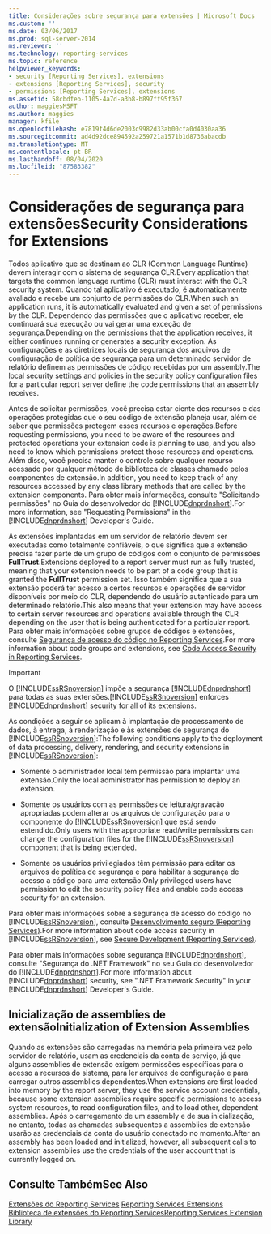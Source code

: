 ```yaml
---
title: Considerações sobre segurança para extensões | Microsoft Docs
ms.custom: ''
ms.date: 03/06/2017
ms.prod: sql-server-2014
ms.reviewer: ''
ms.technology: reporting-services
ms.topic: reference
helpviewer_keywords:
- security [Reporting Services], extensions
- extensions [Reporting Services], security
- permissions [Reporting Services], extensions
ms.assetid: 58cbdfeb-1105-4a7d-a3b8-b897ff95f367
author: maggiesMSFT
ms.author: maggies
manager: kfile
ms.openlocfilehash: e7819f4d6de2003c9982d33ab00cfa0d4030aa36
ms.sourcegitcommit: ad4d92dce894592a259721a1571b1d8736abacdb
ms.translationtype: MT
ms.contentlocale: pt-BR
ms.lasthandoff: 08/04/2020
ms.locfileid: "87583382"
---
```

# <a name="security-considerations-for-extensions"></a><span data-ttu-id="bacbd-102">Considerações de segurança para extensões</span><span class="sxs-lookup"><span data-stu-id="bacbd-102">Security Considerations for Extensions</span></span>
  <span data-ttu-id="bacbd-103">Todos aplicativo que se destinam ao CLR (Common Language Runtime) devem interagir com o sistema de segurança CLR.</span><span class="sxs-lookup"><span data-stu-id="bacbd-103">Every application that targets the common language runtime (CLR) must interact with the CLR security system.</span></span> <span data-ttu-id="bacbd-104">Quando tal aplicativo é executado, é automaticamente avaliado e recebe um conjunto de permissões do CLR.</span><span class="sxs-lookup"><span data-stu-id="bacbd-104">When such an application runs, it is automatically evaluated and given a set of permissions by the CLR.</span></span> <span data-ttu-id="bacbd-105">Dependendo das permissões que o aplicativo receber, ele continuará sua execução ou vai gerar uma exceção de segurança.</span><span class="sxs-lookup"><span data-stu-id="bacbd-105">Depending on the permissions that the application receives, it either continues running or generates a security exception.</span></span> <span data-ttu-id="bacbd-106">As configurações e as diretrizes locais de segurança dos arquivos de configuração de política de segurança para um determinado servidor de relatório definem as permissões de código recebidas por um assembly.</span><span class="sxs-lookup"><span data-stu-id="bacbd-106">The local security settings and policies in the security policy configuration files for a particular report server define the code permissions that an assembly receives.</span></span>  
  
 <span data-ttu-id="bacbd-107">Antes de solicitar permissões, você precisa estar ciente dos recursos e das operações protegidas que o seu código de extensão planeja usar, além de saber que permissões protegem esses recursos e operações.</span><span class="sxs-lookup"><span data-stu-id="bacbd-107">Before requesting permissions, you need to be aware of the resources and protected operations your extension code is planning to use, and you also need to know which permissions protect those resources and operations.</span></span> <span data-ttu-id="bacbd-108">Além disso, você precisa manter o controle sobre qualquer recurso acessado por qualquer método de biblioteca de classes chamado pelos componentes de extensão.</span><span class="sxs-lookup"><span data-stu-id="bacbd-108">In addition, you need to keep track of any resources accessed by any class library methods that are called by the extension components.</span></span> <span data-ttu-id="bacbd-109">Para obter mais informações, consulte "Solicitando permissões" no Guia do desenvolvedor do [!INCLUDE[dnprdnshort](../../includes/dnprdnshort-md.md)].</span><span class="sxs-lookup"><span data-stu-id="bacbd-109">For more information, see "Requesting Permissions" in the [!INCLUDE[dnprdnshort](../../includes/dnprdnshort-md.md)] Developer's Guide.</span></span>  
  
 <span data-ttu-id="bacbd-110">As extensões implantadas em um servidor de relatório devem ser executadas como totalmente confiáveis, o que significa que a extensão precisa fazer parte de um grupo de códigos com o conjunto de permissões **FullTrust**.</span><span class="sxs-lookup"><span data-stu-id="bacbd-110">Extensions deployed to a report server must run as fully trusted, meaning that your extension needs to be part of a code group that is granted the **FullTrust** permission set.</span></span> <span data-ttu-id="bacbd-111">Isso também significa que a sua extensão poderá ter acesso a certos recursos e operações de servidor disponíveis por meio do CLR, dependendo do usuário autenticado para um determinado relatório.</span><span class="sxs-lookup"><span data-stu-id="bacbd-111">This also means that your extension may have access to certain server resources and operations available through the CLR depending on the user that is being authenticated for a particular report.</span></span> <span data-ttu-id="bacbd-112">Para obter mais informações sobre grupos de códigos e extensões, consulte [Segurança de acesso do código no Reporting Services](secure-development/code-access-security-in-reporting-services.md).</span><span class="sxs-lookup"><span data-stu-id="bacbd-112">For more information about code groups and extensions, see [Code Access Security in Reporting Services](secure-development/code-access-security-in-reporting-services.md).</span></span>  
  
> [!IMPORTANT]  
>  <span data-ttu-id="bacbd-113">O [!INCLUDE[ssRSnoversion](../../includes/ssrsnoversion-md.md)] impõe a segurança [!INCLUDE[dnprdnshort](../../includes/dnprdnshort-md.md)] para todas as suas extensões.</span><span class="sxs-lookup"><span data-stu-id="bacbd-113">[!INCLUDE[ssRSnoversion](../../includes/ssrsnoversion-md.md)] enforces [!INCLUDE[dnprdnshort](../../includes/dnprdnshort-md.md)] security for all of its extensions.</span></span>  
  
 <span data-ttu-id="bacbd-114">As condições a seguir se aplicam à implantação de processamento de dados, à entrega, à renderização e às extensões de segurança do [!INCLUDE[ssRSnoversion](../../includes/ssrsnoversion-md.md)]:</span><span class="sxs-lookup"><span data-stu-id="bacbd-114">The following conditions apply to the deployment of data processing, delivery, rendering, and security extensions in [!INCLUDE[ssRSnoversion](../../includes/ssrsnoversion-md.md)]:</span></span>  
  
-   <span data-ttu-id="bacbd-115">Somente o administrador local tem permissão para implantar uma extensão.</span><span class="sxs-lookup"><span data-stu-id="bacbd-115">Only the local administrator has permission to deploy an extension.</span></span>  
  
-   <span data-ttu-id="bacbd-116">Somente os usuários com as permissões de leitura/gravação apropriadas podem alterar os arquivos de configuração para o componente do [!INCLUDE[ssRSnoversion](../../includes/ssrsnoversion-md.md)] que está sendo estendido.</span><span class="sxs-lookup"><span data-stu-id="bacbd-116">Only users with the appropriate read/write permissions can change the configuration files for the [!INCLUDE[ssRSnoversion](../../includes/ssrsnoversion-md.md)] component that is being extended.</span></span>  
  
-   <span data-ttu-id="bacbd-117">Somente os usuários privilegiados têm permissão para editar os arquivos de política de segurança e para habilitar a segurança de acesso a código para uma extensão.</span><span class="sxs-lookup"><span data-stu-id="bacbd-117">Only privileged users have permission to edit the security policy files and enable code access security for an extension.</span></span>  
  
 <span data-ttu-id="bacbd-118">Para obter mais informações sobre a segurança de acesso do código no [!INCLUDE[ssRSnoversion](../../includes/ssrsnoversion-md.md)], consulte [Desenvolvimento seguro &#40;Reporting Services&#41;](secure-development/secure-development-reporting-services.md).</span><span class="sxs-lookup"><span data-stu-id="bacbd-118">For more information about code access security in [!INCLUDE[ssRSnoversion](../../includes/ssrsnoversion-md.md)], see [Secure Development &#40;Reporting Services&#41;](secure-development/secure-development-reporting-services.md).</span></span>  
  
 <span data-ttu-id="bacbd-119">Para obter mais informações sobre segurança [!INCLUDE[dnprdnshort](../../includes/dnprdnshort-md.md)], consulte "Segurança do .NET Framework" no seu Guia do desenvolvedor do [!INCLUDE[dnprdnshort](../../includes/dnprdnshort-md.md)].</span><span class="sxs-lookup"><span data-stu-id="bacbd-119">For more information about [!INCLUDE[dnprdnshort](../../includes/dnprdnshort-md.md)] security, see ".NET Framework Security" in your [!INCLUDE[dnprdnshort](../../includes/dnprdnshort-md.md)] Developer's Guide.</span></span>  
  
## <a name="initialization-of-extension-assemblies"></a><span data-ttu-id="bacbd-120">Inicialização de assemblies de extensão</span><span class="sxs-lookup"><span data-stu-id="bacbd-120">Initialization of Extension Assemblies</span></span>  
 <span data-ttu-id="bacbd-121">Quando as extensões são carregadas na memória pela primeira vez pelo servidor de relatório, usam as credenciais da conta de serviço, já que alguns assemblies de extensão exigem permissões específicas para o acesso a recursos do sistema, para ler arquivos de configuração e para carregar outros assemblies dependentes.</span><span class="sxs-lookup"><span data-stu-id="bacbd-121">When extensions are first loaded into memory by the report server, they use the service account credentials, because some extension assemblies require specific permissions to access system resources, to read configuration files, and to load other, dependent assemblies.</span></span> <span data-ttu-id="bacbd-122">Após o carregamento de um assembly e de sua inicialização, no entanto, todas as chamadas subsequentes a assemblies de extensão usarão as credenciais da conta do usuário conectado no momento.</span><span class="sxs-lookup"><span data-stu-id="bacbd-122">After an assembly has been loaded and initialized, however, all subsequent calls to extension assemblies use the credentials of the user account that is currently logged on.</span></span>  
  
## <a name="see-also"></a><span data-ttu-id="bacbd-123">Consulte Também</span><span class="sxs-lookup"><span data-stu-id="bacbd-123">See Also</span></span>  
 <span data-ttu-id="bacbd-124">[Extensões do Reporting Services](reporting-services-extensions.md) </span><span class="sxs-lookup"><span data-stu-id="bacbd-124">[Reporting Services Extensions](reporting-services-extensions.md) </span></span>  
 [<span data-ttu-id="bacbd-125">Biblioteca de extensões do Reporting Services</span><span class="sxs-lookup"><span data-stu-id="bacbd-125">Reporting Services Extension Library</span></span>](reporting-services-extension-library.md)  
  
  
